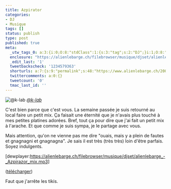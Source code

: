 ```yaml
---
title: Azpirator
categories:
- DJ
- Musique
tags: []
status: publish
type: post
published: true
meta:
  _utw_tags_0: a:3:{i:0;O:8:"stdClass":1:{s:3:"tag";s:2:"DJ";}i:1;O:8:"stdClass":1:{s:3:"tag";s:7:"Musique";}i:2;O:8:"stdClass":1:{s:3:"tag";s:11:"Non-classé";}}
  enclosure: "https://alienlebarge.ch/filebrowser/musique/djset/alienlebarge_-_Azpirazor_mix.mp3\r\n43681161\r\naudio/mpeg\r\n"
  _edit_last: '1'
  tweetbackscheck: '1234579363'
  shorturls: a:7:{s:9:"permalink";s:48:"https://www.alienlebarge.ch/2007/09/06/azpirator/";s:7:"tinyurl";s:25:"https://tinyurl.com/c2kmee";s:4:"isgd";s:17:"https://is.gd/iHRZ";s:5:"bitly";s:18:"https://bit.ly/44iS";s:5:"snipr";s:22:"https://snipr.com/bgbwe";s:5:"snurl";s:22:"https://snurl.com/bgbwe";s:7:"snipurl";s:24:"https://snipurl.com/bgbwe";}
  twittercomments: a:0:{}
  tweetcount: '0'
  tmac_last_id: ''
---
```

<img src="https://farm2.static.flickr.com/1094/1295709712_13e8b19d1a.jpg" alt="@k-lab" />
<em><a title="photo sharing" href="https://www.flickr.com/photos/alienlebarge/1295709712/">@k-lab</a></em>

C'est bien parce que c'est vous.
La semaine passée je suis retourné au local faire un petit mix. Ça faisait une éternité que je n'avais plus touché à mes petites platines adorées. Bref, tout ça pour dire que j'ai fait un petit mix à l'arache. Et que comme je suis sympa, je le partage avec vous.

Mais attention, qu'on ne vienne pas me dire "ouais, mais y a plein de fautes et gnagnagni et gnagnagna". Je sais il est très (très très) loin d'être parfais. Soyez indulgents.

[dewplayer:https://alienlebarge.ch/filebrowser/musique/djset/alienlebarge_-_Azpirazor_mix.mp3]

(<a title="télécharger le mix" href="https://alienlebarge.ch/filebrowser/musique/djset/alienlebarge_-_Azpirazor_mix.mp3">télécharger</a>)

Faut que j'arrête les tikis.
